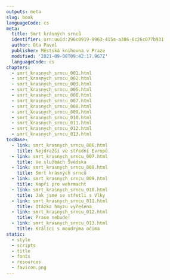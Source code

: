 ```yaml
---
outputs: meta
slug: book
languageCode: cs
meta:
  title: Smrt krásných srnců
  identifier: urn:uuid:296c0919-9963-415a-a386-6c26c077b931
  author: Ota Pavel
  publisher: Městská knihovna v Praze
  modified: '2021-09-08T09:42:17.967Z'
  languageCode: cs
chapters:
  - smrt_krasnych_srncu_001.html
  - smrt_krasnych_srncu_002.html
  - smrt_krasnych_srncu_003.html
  - smrt_krasnych_srncu_005.html
  - smrt_krasnych_srncu_006.html
  - smrt_krasnych_srncu_007.html
  - smrt_krasnych_srncu_008.html
  - smrt_krasnych_srncu_009.html
  - smrt_krasnych_srncu_010.html
  - smrt_krasnych_srncu_011.html
  - smrt_krasnych_srncu_012.html
  - smrt_krasnych_srncu_013.html
tocBase:
  - link: smrt_krasnych_srncu_006.html
    title: Nejdražší ve střední Evropě
  - link: smrt_krasnych_srncu_007.html
    title: Ve službách Švédska
  - link: smrt_krasnych_srncu_008.html
    title: Smrt krásných srnců
  - link: smrt_krasnych_srncu_009.html
    title: Kapři pro wehrmacht
  - link: smrt_krasnych_srncu_010.html
    title: Jak jsme se střetli s Vlky
  - link: smrt_krasnych_srncu_011.html
    title: Otázka hmyzu vyřešena
  - link: smrt_krasnych_srncu_012.html
    title: Prase nebude!
  - link: smrt_krasnych_srncu_013.html
    title: Králíci s moudrýma očima
static:
  - style
  - scripts
  - title
  - fonts
  - resources
  - favicon.png
---
```

